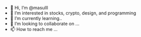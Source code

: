 - 👋 Hi, I’m @masulll
- 👀 I’m interested in stocks, crypto, design, and programming
- 🌱 I’m currently learning..
- 💞️ I’m looking to collaborate on ...
- 📫 How to reach me ...

<!---
masulll/masulll is a ✨ special ✨ repository because its `README.md` (this file) appears on your GitHub profile.
You can click the Preview link to take a look at your changes.
--->
